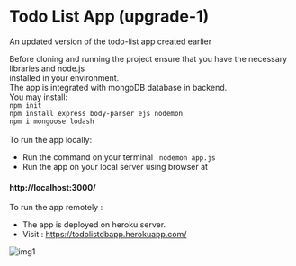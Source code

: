 # Todo List App (upgrade-1)<br>
An updated version of the todo-list app created earlier <br>

Before cloning and running the project ensure that you have the necessary libraries and node.js<br>
installed in your environment.<br>
The app is integrated with mongoDB database in backend.<br>
You may install:<br>
```npm init```<br>
```npm install express body-parser ejs nodemon```<br>
```npm i mongoose lodash```<br>
<br> 
To run the app locally: <br>
* Run the command on your terminal ``` nodemon app.js``` <br>
* Run the app on your local server using browser at <br>
#### http://localhost:3000/<br>
To run the app remotely : <br>
* The app is deployed on heroku server. 
* Visit : https://todolistdbapp.herokuapp.com/ <br>

![img1](https://github.com/Surajv311/Todo-List-updated/blob/master/images/1.jpg)<br>

<!--![img2](https://github.com/Surajv311/Todo-List-updated/blob/master/images/1upd.jpg)<br> -->
